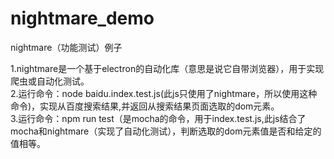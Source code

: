 # nightmare_demo
nightmare（功能测试）例子

1.nightmare是一个基于electron的自动化库（意思是说它自带浏览器），用于实现爬虫或自动化测试。  
2.运行命令：node baidu.index.test.js(此js只使用了nightmare，所以使用这种命令)，实现从百度搜索结果,并返回从搜索结果页面选取的dom元素。    
3.运行命令：npm run test（是mocha的命令，用于index.test.js,此js结合了mocha和nightmare（实现了自动化测试），判断选取的dom元素值是否和给定的值相等。

